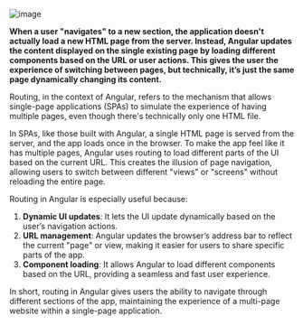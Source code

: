 ![image](https://github.com/user-attachments/assets/2bd5d99c-9c9c-452e-91ec-cd471eb0b6a0)

**When a user "navigates" to a new section, the application doesn't actually load a new HTML page from the server. Instead, Angular updates the content displayed on the single existing page by loading different components based on the URL or user actions. This gives the user the experience of switching between pages, but technically, it’s just the same page dynamically changing its content.**


Routing, in the context of Angular, refers to the mechanism that allows single-page applications (SPAs) to simulate the experience of having multiple pages, even though there's technically only one HTML file. 

In SPAs, like those built with Angular, a single HTML page is served from the server, and the app loads once in the browser. To make the app feel like it has multiple pages, Angular uses routing to load different parts of the UI based on the current URL. This creates the illusion of page navigation, allowing users to switch between different "views" or "screens" without reloading the entire page. 

Routing in Angular is especially useful because:
1. **Dynamic UI updates**: It lets the UI update dynamically based on the user’s navigation actions.
2. **URL management**: Angular updates the browser’s address bar to reflect the current "page" or view, making it easier for users to share specific parts of the app.
3. **Component loading**: It allows Angular to load different components based on the URL, providing a seamless and fast user experience.

In short, routing in Angular gives users the ability to navigate through different sections of the app, maintaining the experience of a multi-page website within a single-page application.
